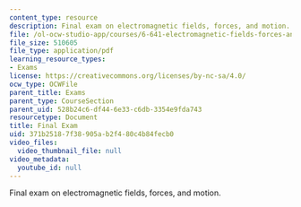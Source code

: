 ```yaml
---
content_type: resource
description: Final exam on electromagnetic fields, forces, and motion.
file: /ol-ocw-studio-app/courses/6-641-electromagnetic-fields-forces-and-motion-spring-2009/371b25187f38905ab2f480c4b84fecb0_MIT6_641s09_exam2008.pdf
file_size: 510605
file_type: application/pdf
learning_resource_types:
- Exams
license: https://creativecommons.org/licenses/by-nc-sa/4.0/
ocw_type: OCWFile
parent_title: Exams
parent_type: CourseSection
parent_uid: 528b24c6-df44-6e33-c6db-3354e9fda743
resourcetype: Document
title: Final Exam
uid: 371b2518-7f38-905a-b2f4-80c4b84fecb0
video_files:
  video_thumbnail_file: null
video_metadata:
  youtube_id: null
---
```

Final exam on electromagnetic fields, forces, and motion.